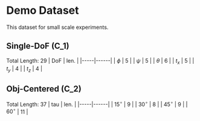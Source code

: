 # Demo Dataset
This dataset for small scale experiments.

## Single-DoF (C_1)
Total Length: 29
| DoF | len. |
|-----|------|
| $\phi$  | 5 |
| $\psi$ | 5 |
| $\theta$ | 6 |
| $t_x$ | 5 |
| $t_y$ | 4 |
| $t_z$ | 4 |

## Obj-Centered (C_2)
Total Length: 37
| tau | len. |
|-----|------|
| $15^\circ$  | 9    |
| $30^\circ$  | 8    |
| $45^\circ$ | 9    |
| $60^\circ$  | 11   |

